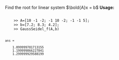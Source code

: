 Find the root for linear system $\bold{A}x = b$
**Usage:**

<code>
    >> A=[10 -1 -2; -1 10 -2; -1 -1 5];
    >> b=[7.2; 8.3; 4.2];
    >> GaussSeidel_f(A,b)

    ans = 

        1.099999781713155
        1.199999866227841
        1.299999929588199
</code>